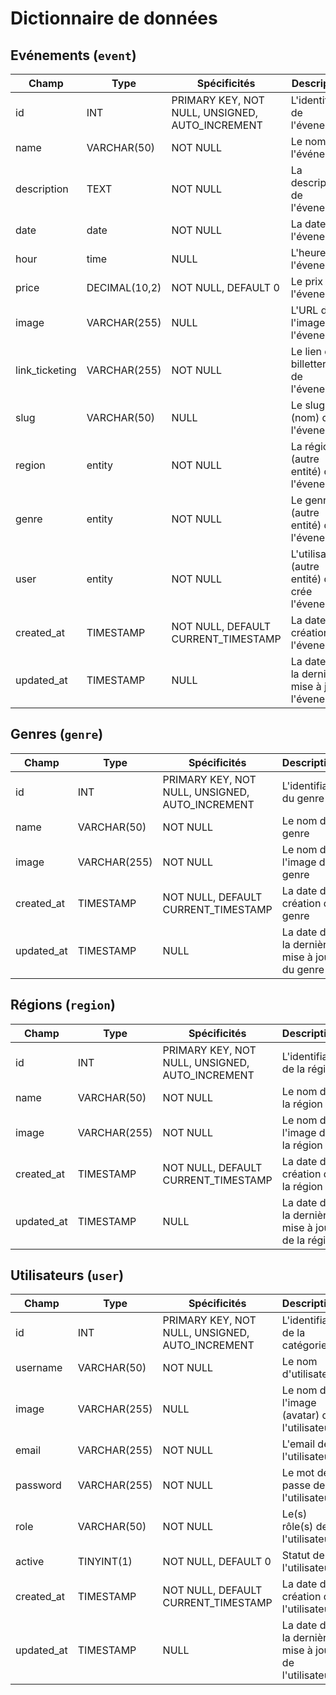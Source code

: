 # Dictionnaire de données

## Evénements (`event`)

|Champ|Type|Spécificités|Description|
|-|-|-|-|
|id|INT|PRIMARY KEY, NOT NULL, UNSIGNED, AUTO_INCREMENT|L'identifiant de l'évenement|
|name|VARCHAR(50)|NOT NULL|Le nom de l'événement|
|description|TEXT|NOT NULL|La description de l'évenement|
|date|date|NOT NULL|La date de l'évenement|
|hour|time|NULL|L'heure de l'évenement|
|price|DECIMAL(10,2)|NOT NULL, DEFAULT 0|Le prix de l'évenement|
|image|VARCHAR(255)|NULL|L'URL de l'image de l'évenement|
|link_ticketing|VARCHAR(255)|NOT NULL|Le lien de la billetterie de l'évenement|
|slug|VARCHAR(50)|NULL|Le slug (nom) de l'évenement|
|region|entity|NOT NULL|La région (autre entité) de l'évenement|
|genre|entity|NOT NULL|Le genre (autre entité) de l'évenement|
|user|entity|NOT NULL|L'utilisateur (autre entité) qui a crée l'évenement|
|created_at|TIMESTAMP|NOT NULL, DEFAULT CURRENT_TIMESTAMP|La date de création l'évenement|
|updated_at|TIMESTAMP|NULL|La date de la dernière mise à jour l'évenement|

## Genres (`genre`)

|Champ|Type|Spécificités|Description|
|-|-|-|-|
|id|INT|PRIMARY KEY, NOT NULL, UNSIGNED, AUTO_INCREMENT|L'identifiant du genre|
|name|VARCHAR(50)|NOT NULL|Le nom du genre|
|image|VARCHAR(255)|NOT NULL|Le nom de l'image d genre|
|created_at|TIMESTAMP|NOT NULL, DEFAULT CURRENT_TIMESTAMP|La date de création du genre|
|updated_at|TIMESTAMP|NULL|La date de la dernière mise à jour du genre|

## Régions (`region`)

|Champ|Type|Spécificités|Description|
|-|-|-|-|
|id|INT|PRIMARY KEY, NOT NULL, UNSIGNED, AUTO_INCREMENT|L'identifiant de la région|
|name|VARCHAR(50)|NOT NULL|Le nom de la région|
|image|VARCHAR(255)|NOT NULL|Le nom de l'image de la région|
|created_at|TIMESTAMP|NOT NULL, DEFAULT CURRENT_TIMESTAMP|La date de création de la région|
|updated_at|TIMESTAMP|NULL|La date de la dernière mise à jour de la région|

## Utilisateurs (`user`)

|Champ|Type|Spécificités|Description|
|-|-|-|-|
|id|INT|PRIMARY KEY, NOT NULL, UNSIGNED, AUTO_INCREMENT|L'identifiant de la catégorie|
|username|VARCHAR(50)|NOT NULL|Le nom d'utilisateur|
|image|VARCHAR(255)|NULL|Le nom de l'image (avatar) de l'utilisateur|
|email|VARCHAR(255)|NOT NULL|L'email de l'utilisateur|
|password|VARCHAR(255)|NOT NULL|Le mot de passe de l'utilisateur|
|role|VARCHAR(50)|NOT NULL|Le(s) rôle(s) de l'utilisateur|
|active|TINYINT(1)|NOT NULL, DEFAULT 0|Statut de l'utilisateur|
|created_at|TIMESTAMP|NOT NULL, DEFAULT CURRENT_TIMESTAMP|La date de création de l'utilisateur|
|updated_at|TIMESTAMP|NULL|La date de la dernière mise à jour de l'utilisateur|